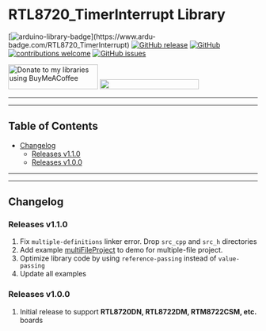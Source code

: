 # RTL8720_TimerInterrupt Library

[![arduino-library-badge](https://www.ardu-badge.com/badge/RTL8720_TimerInterrupt.svg?)](https://www.ardu-badge.com/RTL8720_TimerInterrupt)
[![GitHub release](https://img.shields.io/github/release/khoih-prog/RTL8720_TimerInterrupt.svg)](https://github.com/khoih-prog/RTL8720_TimerInterrupt/releases)
[![GitHub](https://img.shields.io/github/license/mashape/apistatus.svg)](https://github.com/khoih-prog/RTL8720_TimerInterrupt/blob/main/LICENSE)
[![contributions welcome](https://img.shields.io/badge/contributions-welcome-brightgreen.svg?style=flat)](#Contributing)
[![GitHub issues](https://img.shields.io/github/issues/khoih-prog/RTL8720_TimerInterrupt.svg)](http://github.com/khoih-prog/RTL8720_TimerInterrupt/issues)


<a href="https://www.buymeacoffee.com/khoihprog6" title="Donate to my libraries using BuyMeACoffee"><img src="https://cdn.buymeacoffee.com/buttons/v2/default-yellow.png" alt="Donate to my libraries using BuyMeACoffee" style="height: 50px !important;width: 181px !important;" ></a>
<a href="https://www.buymeacoffee.com/khoihprog6" title="Donate to my libraries using BuyMeACoffee"><img src="https://img.shields.io/badge/buy%20me%20a%20coffee-donate-orange.svg?logo=buy-me-a-coffee&logoColor=FFDD00" style="height: 20px !important;width: 200px !important;" ></a>

---
---

## Table of Contents

* [Changelog](#changelog)
  * [Releases v1.1.0](#releases-v110)
  * [Releases v1.0.0](#releases-v100)

---
---

## Changelog

### Releases v1.1.0

1. Fix `multiple-definitions` linker error. Drop `src_cpp` and `src_h` directories
2. Add example [multiFileProject](examples/multiFileProject) to demo for multiple-file project.
3. Optimize library code by using `reference-passing` instead of `value-passing`
4. Update all examples

### Releases v1.0.0

1. Initial release to support **RTL8720DN, RTL8722DM, RTM8722CSM, etc.** boards

